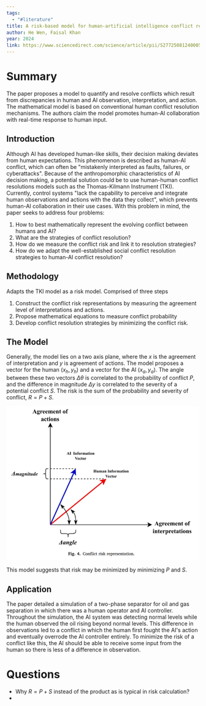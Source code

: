 ```yaml
---
tags:
  - "#literature"
title: A risk-based model for human-artificial intelligence conflict resolution in process systems
author: He Wen, Faisal Khan
year: 2024
link: https://www.sciencedirect.com/science/article/pii/S2772508124000565
---
```


# Summary
The paper proposes a model to quantify and resolve conflicts which result from discrepancies in human and AI observation, interpretation, and action. The mathematical model is based on conventional human conflict resolution mechanisms. The authors claim the model promotes human-AI collaboration with real-time response to human input. 
## Introduction
Although AI has developed human-like skills, their decision making deviates from human expectations. This phenomenon is described as human-AI conflict, which can often be "mistakenly interpreted as faults, failures, or cyberattacks". Because of the anthropomorphic characteristics  of AI decision making, a potential solution could be to use human-human conflict resolutions models such as  the Thomas-Kilmann Instrument (TKI). Currently, control systems "lack the capability to perceive and integrate human observations and actions with the data they collect", which prevents human-AI collaboration in their use cases. With this problem in mind, the paper seeks to address four problems:

1) How to best mathematically represent the evolving conflict between humans and AI?
2) What are the strategies of conflict resolution?
3) How do we measure the conflict risk and link it to resolution strategies?
4) How do we adapt the well-established social conflict resolution strategies to human-AI conflict resolution?

## Methodology
Adapts the TKI model as a risk model. Comprised of three steps

1) Construct the conflict risk representations by measuring the agreement level of interpretations and actions.
2) Propose mathematical equations to measure conflict probability
3) Develop conflict resolution strategies by minimizing the conflict risk.

## The Model
Generally, the model lies on a two axis plane, where the $x$ is the agreement of interpretation and $y$ is agreement of actions. The model proposes a vector for the human $(x_h, y_h)$ and a vector for the AI $(x_a, y_a)$. The angle between these two vectors $\Delta \theta$ is correlated to the probability of conflict $P$, and the difference in magnitude $\Delta y$ is correlated to the severity of a potential conflict $S$. The risk is the sum of the probability and severity of conflict, $R=P+S$.

![](Images/20250203210646.png)

This model suggests that risk may be minimized by minimizing $P$ and $S$.

## Application
The paper detailed a simulation of a two-phase separator for oil and gas separation in which there was a human operator and AI controller. Throughout the simulation, the AI system was detecting normal levels while the human observed the oil rising beyond normal levels. This difference in observations led to a conflict in which the human first fought the AI's action and eventually overrode the AI controller entirely. To minimize the risk of a conflict like this, the AI should be able to receive some input from the human so there is less of a difference in observation. 

# Questions
- Why $R=P+S$ instead of the product as is typical in risk calculation?
- 
